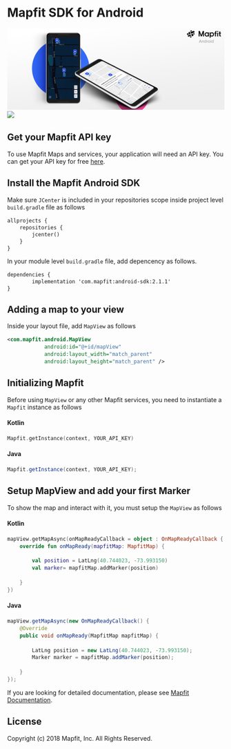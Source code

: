 
# Mapfit SDK for Android
<img  src="/assets/Android-banner.png"/>
<a href='https://bintray.com/mapfit/maven/android-sdk/_latestVersion'><img src='https://api.bintray.com/packages/mapfit/maven/android-sdk/images/download.svg'></a>

## Get your Mapfit API key
To use Mapfit Maps and services, your application will need an API key. You can get your API key for free [here](https://mapfit.com/getstarted).

## Install the Mapfit Android SDK
Make sure `JCenter` is included in your repositories scope inside project level `build.gradle` file as follows
```
allprojects {
    repositories {
        jcenter()
    }
}
```

In your module level `build.gradle` file, add depencency as follows.
```
dependencies {
    	implementation 'com.mapfit:android-sdk:2.1.1'
}
```

## Adding a map to your view
Inside your layout file, add `MapView` as follows

```xml
<com.mapfit.android.MapView
	        android:id="@+id/mapView"
	        android:layout_width="match_parent"
	        android:layout_height="match_parent" />
```

## Initializing Mapfit
Before using `MapView` or any other Mapfit services, you need to instantiate a `Mapfit` instance as follows

#### Kotlin
```kotlin
Mapfit.getInstance(context, YOUR_API_KEY) 

``` 

#### Java
```java
Mapfit.getInstance(context, YOUR_API_KEY);
```

## Setup MapView and add your first Marker
To show the map and interact with it, you must setup the `MapView` as follows

#### Kotlin
```kotlin
mapView.getMapAsync(onMapReadyCallback = object : OnMapReadyCallback {
    override fun onMapReady(mapfitMap: MapfitMap) {
    
        val position = LatLng(40.744023, -73.993150)
        val marker= mapfitMap.addMarker(position)
        
    }
})
```

#### Java
```java
mapView.getMapAsync(new OnMapReadyCallback() {
  	@Override
  	public void onMapReady(MapfitMap mapfitMap) {
    
      	LatLng position = new LatLng(40.744023, -73.993150);
      	Marker marker = mapfitMap.addMarker(position);
        
    }
});
```

If you are looking for detailed documentation, please see [Mapfit Documentation](https://mapfit-android.readme.io/docs).


## License
Copyright (c) 2018 Mapfit, Inc.
All Rights Reserved.

